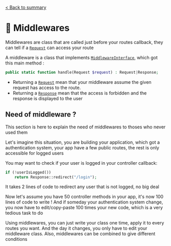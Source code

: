 [< Back to summary](../home.md)

# 🚦 Middlewares

Middlewares are class that are called just before your routes callback,
they can tell if a [`Request`](../../Classes/Http/Request.php) can access your route

A middleware is a class that implements [`MiddlewareInterface`](../../Classes/Web/MiddlewareInterface.php),
which got this main method :

```php
public static function handle(Request $request) : Request|Response;
```

- Returning a [`Request`](../../Classes/Http/Request.php) mean that your middleware assume the given request has access to the route.
- Returning a [`Response`](../../Classes/Http/Response.php) mean that the access is forbidden and the response is displayed to the user

## Need of middleware ?

This section is here to explain the need of middlewares to thoses who never used them

Let's imagine this situation, you are building your application, which got a
authentication system, your app have a few public routes, the rest is only accessible
for logged users

You may want to check if your user is logged in your controller callback:
```php
if (!userIsLogged())
    return Response::redirect("/login");
```

It takes 2 lines of code to redirect any user that is not logged, no big deal

Now let's assume you have 50 controller methods in your app, it's now 100 lines of code to write !
And if someday your authentication system change, you now have to edit/copy-paste 100 times your new code,
which is a very tedious task to do

Using middlewares, you can just write your class one time, apply it to every routes you want.
And the day it changes, you only have to edit your middleware class.
Also, middlewares can be combined to give different conditions